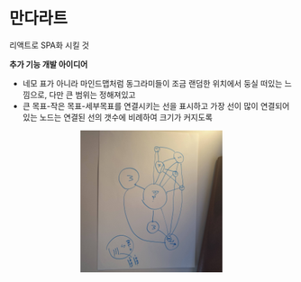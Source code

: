 # 만다라트

리액트로 SPA화 시킬 것

**추가 기능 개발 아이디어**

- 네모 표가 아니라 마인드맵처럼 동그라미들이 조금 랜덤한 위치에서 둥실 떠있는 느낌으로, 다만 큰 범위는 정해져있고
- 큰 목표-작은 목표-세부목표를 연결시키는 선을 표시하고 가장 선이 많이 연결되어있는 노드는 연결된 선의 갯수에 비례하여 크기가 커지도록

<img src="./imgs/idea.jpg" alt="아이디어" style="transform:rotate(90deg); width:50%; margin:0 auto; display:block;" />